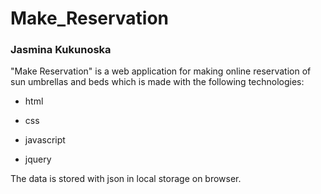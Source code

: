# Make_Reservation
### Jasmina Kukunoska



"Make Reservation" is a web application for making online reservation of sun umbrellas and beds which is made with the following technologies:

- html

- css

- javascript

- jquery



The data is stored with json in local storage on browser.
